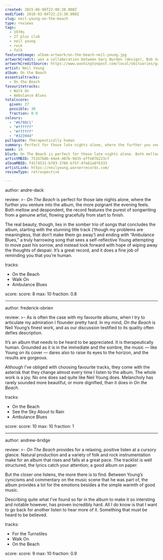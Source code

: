 ```yaml
---
created: 2015-06-06T22:00:20.000Z
modified: 2018-03-04T22:23:30.000Z
slug: neil-young-on-the-beach
type: reviews
tags:
  - 1970s
  - 27 plus club
  - neil young
  - rock
  - folk
featuredimage: album-artwork/on-the-beach-neil-young.jpg
artworkCredit: was a collaboration between Gary Burden (design), Bob Seideman (photography), and Rick Griffin (lettering). The 1959 Cadillac tailfin was from a Santa Ana junkyard, Young’s outfit was bought in a ‘sleazy men’s shop’, the newspaper was picked up in LA, and the patio set came from a run-of-the-mill patio supply store (this was the ’70s remember. The cover was shot at Santa Monica beach, and Burden said it was the favourite he ever made.
artworkCreditSource: https://www.washingtonpost.com/local/obituaries/gary-burden-who-designed-album-covers-for-california-rockers-dies-at-84/2018/03/19/8c8bcd68-2b83-11e8-8ad6-fbc50284fce8_story.html
artist: Neil Young
album: On the Beach
essentialtracks:
  - On the Beach
favouritetracks:
  - Walk On
  - Ambulance Blues
totalscore:
  given: 27
  possible: 30
  fraction: 0.9
colours:
  - "#6798C1"
  - "#ffffff"
  - "#ffffff"
  - "#323944"
pullquote: Therapeutically human
summary: Perfect for those late nights alone, where the further you venture into the album, the more poignant the evening feels. Both mellow and despondent, the record features the purest of songwriting from a genuine artist.
week: 19
blurb: On The Beach is perfect for those late nights alone. Both mellow and despondent, the record features the purest of songwriting from a genuine artist.
artistMBID: 75167b8b-44e4-407b-9d35-effe87b223cf
albumMBID: f4174531-b783-3786-b75f-4fe61a8f6333
artistLink: https://neilyoung.warnerrecords.com/
reviewType: retrospective

---
```

author: andre-dack

review: >-
  *On The Beach* is perfect for those late nights alone, where the further you venture into the album, the more poignant the evening feels. Both mellow and despondent, the record features the purest of songwriting from a genuine artist, flowing gracefully from start to finish.
  
  The real beauty, though, lies in the somber trio of songs that concludes the album, starting with the stunning title track (‘though my problems are meaningless, that don’t make them go away’) and ending with “Ambulance Blues,” a truly harrowing song that sees a self-reflective Young attempting to move past his sorrow, and instead look forward with hope of wiping away the thoughts of despair. It’s a great record, and it does a fine job of reminding you that you’re human.

tracks:
  - On the Beach
  - ­Walk On
  - ­Ambulance Blues

score:
  score: 8
  max: 10
  fraction: 0.8

---
author: frederick-obrien

review: >-
  As is often the case with my favourite albums, when I try to articulate my admiration I flounder pretty hard. In my mind, *On the Beach* is Neil Young’s finest work, and as our discussion testified to its quality often defies description. 
  
  It’s an album that needs to be heard to be appreciated. It is therapeutically human. Grounded as it is in the immediate and the sombre, the music — like Young on its cover — dares also to raise its eyes to the horizon, and the results are gorgeous. 
  
  Although I’ve obliged with choosing favourite tracks, they come with the asterisk that they change almost every time I listen to the album. The whole work is a joy. No one does sad quite like Neil Young does. Melancholy has rarely sounded more beautiful, or more dignified, than it does in *On the Beach*.

tracks:
  - On the Beach
  - ­See the Sky About to Rain
  - ­Ambulance Blues

score:
  score: 10
  max: 10
  fraction: 1

---
author: andrew-bridge

review: >-
  *On The Beach* provides for a relaxing, positive listen at a cursory glance. Natural production and a variety of folk and rock instrumentation make for an album that rises and falls at a great pace. The tracklist is well structured, the lyrics catch your attention; a good album on paper.
  
  But the closer one listens, the more there is to find. Between Young’s cynicisms and commentary on the music scene that he was part of, the album provides a lot for the emotions besides a the simple warmth of good music.
  
  Describing quite what I’ve found so far in the album to make it so intersting and notable however, has proven incredibly hard. All I do know is that I want to go back for another listen to hear more of it. Something that must be heard to be believed.

tracks:
  - For the Turnstiles
  - ­Walk On
  - ­On the Beach

score:
  score: 9
  max: 10
  fraction: 0.9
